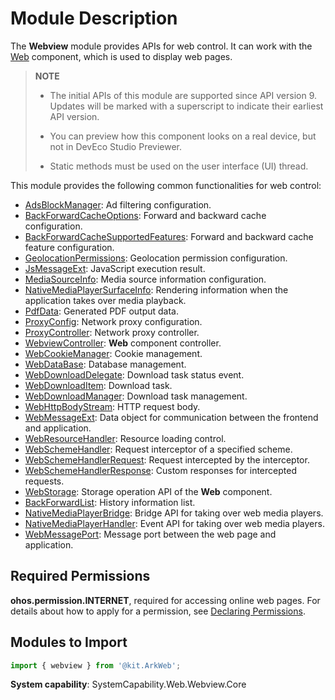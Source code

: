 # Module Description
<!--Kit: ArkWeb-->
<!--Subsystem: Web-->
<!--Owner: @yp99ustc-->
<!--Designer: @ctqctq99-->
<!--Tester: @ghiker-->
<!--Adviser: @HelloShuo-->

The **Webview** module provides APIs for web control. It can work with the [Web](arkts-basic-components-web.md) component, which is used to display web pages.

> **NOTE**
>
> - The initial APIs of this module are supported since API version 9. Updates will be marked with a superscript to indicate their earliest API version.
>
> - You can preview how this component looks on a real device, but not in DevEco Studio Previewer.
>
> - Static methods must be used on the user interface (UI) thread.

This module provides the following common functionalities for web control:

- [AdsBlockManager](./arkts-apis-webview-AdsBlockManager.md): Ad filtering configuration.
- [BackForwardCacheOptions](./arkts-apis-webview-BackForwardCacheOptions.md): Forward and backward cache configuration.
- [BackForwardCacheSupportedFeatures](./arkts-apis-webview-BackForwardCacheSupportedFeatures.md): Forward and backward cache feature configuration.
- [GeolocationPermissions](./arkts-apis-webview-GeolocationPermissions.md): Geolocation permission configuration.
- [JsMessageExt](./arkts-apis-webview-JsMessageExt.md): JavaScript execution result.
- [MediaSourceInfo](./arkts-apis-webview-MediaSourceInfo.md): Media source information configuration.
- [NativeMediaPlayerSurfaceInfo](./arkts-apis-webview-NativeMediaPlayerSurfaceInfo.md): Rendering information when the application takes over media playback.
- [PdfData](./arkts-apis-webview-PdfData.md): Generated PDF output data.
- [ProxyConfig](./arkts-apis-webview-ProxyConfig.md): Network proxy configuration.
- [ProxyController](./arkts-apis-webview-ProxyController.md): Network proxy controller.
- [WebviewController](./arkts-apis-webview-WebviewController.md): **Web** component controller.
- [WebCookieManager](./arkts-apis-webview-WebCookieManager.md): Cookie management.
- [WebDataBase](./arkts-apis-webview-WebDataBase.md): Database management.
- [WebDownloadDelegate](./arkts-apis-webview-WebDownloadDelegate.md): Download task status event.
- [WebDownloadItem](./arkts-apis-webview-WebDownloadItem.md): Download task.
- [WebDownloadManager](./arkts-apis-webview-WebDownloadManager.md): Download task management.
- [WebHttpBodyStream](./arkts-apis-webview-WebHttpBodyStream.md): HTTP request body.
- [WebMessageExt](./arkts-apis-webview-WebMessageExt.md): Data object for communication between the frontend and application.
- [WebResourceHandler](./arkts-apis-webview-WebResourceHandler.md): Resource loading control.
- [WebSchemeHandler](./arkts-apis-webview-WebSchemeHandler.md): Request interceptor of a specified scheme.
- [WebSchemeHandlerRequest](./arkts-apis-webview-WebSchemeHandlerRequest.md): Request intercepted by the interceptor.
- [WebSchemeHandlerResponse](./arkts-apis-webview-WebSchemeHandlerResponse.md): Custom responses for intercepted requests.
- [WebStorage](./arkts-apis-webview-WebStorage.md): Storage operation API of the **Web** component.
- [BackForwardList](./arkts-apis-webview-BackForwardList.md): History information list.
- [NativeMediaPlayerBridge](./arkts-apis-webview-NativeMediaPlayerBridge.md): Bridge API for taking over web media players.
- [NativeMediaPlayerHandler](./arkts-apis-webview-NativeMediaPlayerHandler.md): Event API for taking over web media players.
- [WebMessagePort](./arkts-apis-webview-WebMessagePort.md): Message port between the web page and application.

## Required Permissions

**ohos.permission.INTERNET**, required for accessing online web pages. For details about how to apply for a permission, see [Declaring Permissions](../../security/AccessToken/declare-permissions.md).

## Modules to Import

```ts
import { webview } from '@kit.ArkWeb';
```

**System capability**: SystemCapability.Web.Webview.Core
